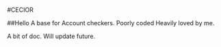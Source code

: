 #CECIOR

##Hello
A base for Account checkers.
Poorly coded
Heavily loved by me.

A bit of doc.
Will update future.
